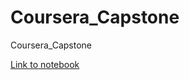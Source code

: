 # Coursera_Capstone
Coursera_Capstone

[Link to notebook](https://github.com/Fab711/Coursera_Capstone/blob/master/Coursera_Capstone.ipynb)
